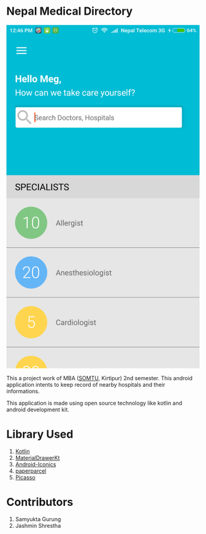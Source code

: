 # Nepal Medical Directory


![NMD Home](https://github.com/munnadroid/nmd/blob/master/app/screenshot_1.png)


   
   
This a project work of MBA ([SOMTU](http://www.somtu.edu.np/), Kirtipur) 2nd semester. This android application intents to keep record of nearby hospitals and their informations.

This application is made using open source technology like kotlin and android development kit.

Library Used
================
1. [Kotlin](https://kotlinlang.org/)
2. [MaterialDrawerKt](https://github.com/zsmb13/MaterialDrawerKt)
3. [Android-Iconics](https://github.com/mikepenz/Android-Iconics)
4. [paperparcel](https://github.com/grandstaish/paperparcel)
5. [Picasso](https://github.com/square/picasso)


Contributors
==============
1. Samyukta Gurung   
2. Jashmin Shrestha 
